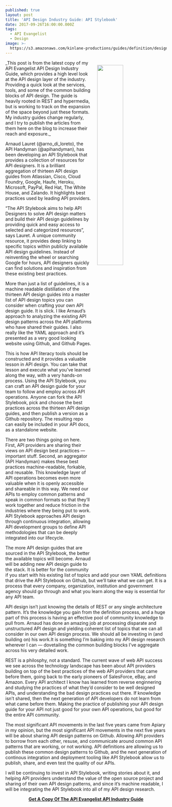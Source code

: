 ```yaml
---
published: true
layout: post
title: 'API Design Industry Guide: API Stylebook'
date: 2017-09-26T16:00:00.000Z
tags:
  - API Evangelist
  - Design
image: >-
  https://s3.amazonaws.com/kinlane-productions/guides/definition/design/api-design-industry-guide-api-stylebook.png
---
```

<p><img src="https://s3.amazonaws.com/kinlane-productions/guides/definition/design/api-design-industry-guide-api-stylebook.png" align="right" width="40%" style="padding: 15px;" /></p>
_This post is from the latest copy of my API Evangelist API Design Industry Guide, which provides a high level look at the API design layer of the industry. Providing a quick look at the services, tools, and some of the common building blocks of API design. The guide is heavily rooted in REST and hypermedia, but is working to track on the expansion of the space beyond just these formats. My industry guides change regularly, and I try to publish the articles from them here on the blog to increase their reach and exposure._

Arnaud Lauret (@arno_di_loreto), the API Handyman (@apihandyman), has been developing an API Stylebook that provides a collection of resources for API designers. It is a brilliant aggregation of thirteen API design guides from Atlassian, Cisco, Cloud Foundry, Google, Haufe, Heroku, Microsoft, PayPal, Red Hat, The White House, and Zalando. It highlights best practices used by leading API providers.

“The API Stylebook aims to help API Designers to solve API design matters and build their API design guidelines by providing quick and easy access to selected and categorized resources”, says Lauret. A unique community resource, it provides deep linking to specific topics within publicly available API design guidelines. Instead of reinventing the wheel or searching Google for hours, API designers quickly can find solutions and inspiration from these existing best practices.

More than just a list of guidelines, it is a machine readable distillation of the thirteen API design guides into a master list of API design topics you can consider when crafting your own API design guide. It is slick. I like Arnaud’s approach to analyzing the existing API design patterns across the API platforms who have shared their guides. I also really like the YAML approach and it’s presented as a very good looking website using Github, and Github Pages.

This is how API literacy tools should be constructed and it provides a valuable lesson in API design. You can take that lesson and execute what you’ve learned along the way, with a very hands-on process. Using the API Stylebook, you can craft an API design guide for your team to follow and employ across API operations. Anyone can fork the API Stylebook, pick and choose the best practices across the thirteen API design guides, and then publish a version as a Github repository. The resulting repo can easily be included in your API docs, as a standalone website.

There are two things going on here. First, API providers are sharing their views on API design best practices — important stuff. Second,  an aggregator (API Handyman) makes these best practices machine-readable, forkable, and reusable. This knowledge layer of API operations becomes even more valuable when it is openly accessible and shareable in this way. We need our APIs to employ common patterns and speak in common formats so that they’ll work together and reduce friction in the industries where they being put to work. API Stylebook approaches API design through continuous integration, allowing API development groups to define API methodologies that can be deeply integrated into our lifecycle.

The more API design guides that are sourced in the API Stylebook, the better the available topics will become. Arnaud will be adding new API design guide to the stack. It is better for the community if you start with his existing list of topics and add your own YAML definitions that drive the API Stylebook on Github, but we’ll take what we can get. It is a process that every company, organization, institution and government agency should go through and what you learn along the way is essential for any API team.

API design isn’t just knowing the details of REST or any single architecture pattern. It’s the knowledge you gain from the definition process, and a huge part of this process is having an effective pool of community knowledge to pull from. Arnaud has done an amazing job at processing disparate and unstructured API design and yielding coherent list of topics that we can all consider in our own API design process. We should all be investing in (and building on) his work.It is something I’m baking into my API design research wherever I can — dovetailing the common building blocks I’ve aggregate across his very detailed work.

REST is a philosphy, not a standard. The current wave of web API success we see across the technology landscape has been about API providers building on top of the best practices of the web API providers that came before them, going back to the early pioneers of SalesForce, eBay, and Amazon. Every API architect I know has learned from reverse enginnering and studying the practices of what they’d consider to be well designed APIs, and understanding the bad design practices out there. If knowledge isn’t shared, then the next generation of API developers do not learn from what came before them. Making the practice of publishing your API design guide for your API not just good for your own API operations, but good for the entire API community.

The most significant API movements in the last five years came from Apiary in my opinion, but the most significant API movements in the next five years will be about sharing API design patterns on Github. Allowing API providers to borrow from each other, resuse, and communicate around common API patterns that are working, or not working. API definitions are allowing us to publish these common design patterns to Github, and the next generation of continous integration and deployment tooling like API Stylebook allow us to publish, share, and even test the quality of our APIs.

I will be continuing to invest in API Stylebook, writing stories about it, and helping API providers understand the value of the open source project and sharing of their own API design patterns, and since it’s machine readable, I will be integrating  the API Stylebook into all of my API design research.

<p align="center"><a href="http://design.apievangelist.com/#Guide"><strong>Get A Copy Of The API Evangelist API Industry Guide</strong></a></p>
